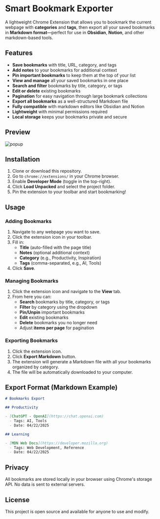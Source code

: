 # Smart Bookmark Exporter

A lightweight Chrome Extension that allows you to bookmark the current webpage with **categories** and **tags**, then export all your saved bookmarks in **Markdown format**—perfect for use in **Obsidian**, **Notion**, and other markdown-based tools.

## Features

- **Save bookmarks** with title, URL, category, and tags
- **Add notes** to your bookmarks for additional context
- **Pin important bookmarks** to keep them at the top of your list
- **View and manage** all your saved bookmarks in one place
- **Search and filter** bookmarks by title, category, or tags
- **Edit or delete** existing bookmarks
- **Pagination** for easy navigation through large bookmark collections
- **Export all bookmarks** as a well-structured Markdown file
- **Fully compatible** with markdown editors like Obsidian and Notion
- **Lightweight** with minimal permissions required
- **Local storage** keeps your bookmarks private and secure

## Preview

![popup](./screenshots/popup-preview.png)

## Installation

1. Clone or download this repository.
2. Go to `chrome://extensions/` in your Chrome browser.
3. Enable **Developer Mode** (toggle in the top-right).
4. Click **Load Unpacked** and select the project folder.
5. Pin the extension to your toolbar and start bookmarking!

## Usage

### Adding Bookmarks

1. Navigate to any webpage you want to save.
2. Click the extension icon in your toolbar.
3. Fill in:
   - **Title** (auto-filled with the page title)
   - **Notes** (optional additional context)
   - **Category** (e.g., Productivity, Inspiration)
   - **Tags** (comma-separated, e.g., AI, Tools)
4. Click **Save**.

### Managing Bookmarks

1. Click the extension icon and navigate to the **View** tab.
2. From here you can:
   - **Search** bookmarks by title, category, or tags
   - **Filter** by category using the dropdown
   - **Pin/Unpin** important bookmarks
   - **Edit** existing bookmarks
   - **Delete** bookmarks you no longer need
   - Adjust **items per page** for pagination

### Exporting Bookmarks

1. Click the extension icon.
2. Click **Export Markdown** button.
3. The extension will generate a Markdown file with all your bookmarks organized by category.
4. The file will be automatically downloaded to your computer.

## Export Format (Markdown Example)

```markdown
# Bookmarks Export

## Productivity

- [ChatGPT - OpenAI](https://chat.openai.com)
  - Tags: AI, Tools
  - Date: 04/22/2025

## Learning

- [MDN Web Docs](https://developer.mozilla.org)
  - Tags: Web Development, Reference
  - Date: 04/22/2025
```

## Privacy

All bookmarks are stored locally in your browser using Chrome's storage API. No data is sent to external servers.

## License

This project is open source and available for anyone to use and modify.
